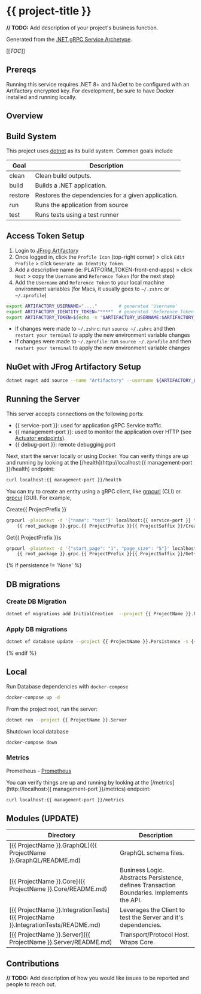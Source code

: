 # {{ project-title }}

**// TODO:** Add description of your project's business function.

Generated from the [.NET gRPC Service Archetype](https://github.com/p6m-dev/dotnet-grpc-service-archetype).

[[_TOC_]]

## Prereqs
Running this service requires .NET 8+ and NuGet to be configured with an Artifactory encrypted key. 
For development, be sure to have Docker installed and running locally.

## Overview


## Build System
This project uses [dotnet](https://learn.microsoft.com/en-us/dotnet/core/tools/dotnet#general) as its build system. Common goals include

| Goal    | Description                                        |
|---------|----------------------------------------------------|
| clean   | Clean build outputs.                               |
| build   | Builds a .NET application.                         |
| restore | Restores the dependencies for a given application. |
| run     | Runs the application from source                   |
| test    | Runs tests using a test runner                     |

## **Access Token Setup**
1. Login to [JFrog Artifactory](https://p6m.jfrog.io/)
2. Once logged in, click the `Profile Icon` (top-right corner) > click `Edit Profile` > click `Generate an Identity Token`
3. Add a descriptive name (ie: PLATFORM_TOKEN-front-end-apps) > click `Next` > copy the `Username` and `Reference Token` (for the next step)
4. Add the `Username` and `Reference Token` to your local machine environment variables (for Macs, it usually goes to `~/.zshrc` or `~/.zprofile`)
```bash
export ARTIFACTORY_USERNAME="...."        # generated 'Username'
export ARTIFACTORY_IDENTITY_TOKEN="****"  # generated 'Reference Token'
export ARTIFACTORY_TOKEN=$(echo -n "$ARTIFACTORY_USERNAME:$ARTIFACTORY_IDENTITY_TOKEN" | base64)
```
   - If changes were made to `~/.zshrc`: run `source ~/.zshrc` and then `restart your terminal` to apply the new environment variable changes
   - If changes were made to `~/.zprofile`: run `source ~/.zprofile` and then `restart your terminal` to apply the new environment variable changes


## NuGet with JFrog Artifactory Setup
```bash
dotnet nuget add source --name "Artifactory" --username ${ARTIFACTORY_USERNAME} --password ${ARTIFACTORY_IDENTITY_TOKEN} --store-password-in-clear-text "https://p6m.jfrog.io/artifactory/api/nuget/{{ org_name }}-{{ solution-name }}-nuget"
```

## Running the Server
This server accepts connections on the following ports:
- {{ service-port }}: used for application gRPC Service traffic.
- {{ management-port }}: used to monitor the application over HTTP (see [Actuator endpoints](https://docs.spring.io/spring-boot/docs/current/reference/html/actuator.html#actuator.endpoints)).
- {{ debug-port }}: remote debugging port


Next, start the server locally or using Docker. You can verify things are up and running by looking at the [/health](http://localhost:{{ management-port }}/health) endpoint:
```bash
curl localhost:{{ management-port }}/health
```

You can try to create an entity using a gRPC client, like [grpcurl](https://github.com/fullstorydev/grpcurl) (CLI) or [grpcui](https://github.com/fullstorydev/grpcui) (GUI).
For example,

Create{{ ProjectPrefix }}
```bash
grpcurl -plaintext -d '{"name": "test"}' localhost:{{ service-port }} \
    {{ root_package }}.grpc.{{ ProjectPrefix }}{{ ProjectSuffix }}/Create{{ ProjectPrefix }}
```
Get{{ ProjectPrefix }}s
```bash
grpcurl -plaintext -d '{"start_page": "1", "page_size": "5"}' localhost:{{ service-port }} \
    {{ root_package }}.grpc.{{ ProjectPrefix }}{{ ProjectSuffix }}/Get{{ ProjectPrefix }}s
```
{% if persistence != 'None' %}
## DB migrations
### Create DB Migration
```bash
dotnet ef migrations add InitialCreation  --project {{ ProjectName }}.Persistence -s {{ ProjectName }}.Server
```

### Apply DB migrations
```bash
dotnet ef database update --project {{ ProjectName }}.Persistence -s {{ ProjectName }}.Server
```
{% endif %}

## Local
Run Database dependencies with `docker-compose`
```bash 
docker-compose up -d
```

From the project root, run the server:
```bash
dotnet run --project {{ ProjectName }}.Server
```


Shutdown local database
```bash 
docker-compose down
```

### Metrics
Prometheus - [Prometheus](https://github.com/prometheus-net/prometheus-net)

You can verify things are up and running by looking at the [/metrics](http://localhost:{{ management-port }}/metrics) endpoint:
```bash
curl localhost:{{ management-port }}/metrics
```

## Modules (UPDATE)

| Directory                                                                 | Description                                                                                |
|---------------------------------------------------------------------------|--------------------------------------------------------------------------------------------|
| [{{ ProjectName }}.GraphQL]({{ ProjectName }}.GraphQL/README.md)                        | GraphQL schema files.                                                           |
| [{{ ProjectName }}.Core]({{ ProjectName }}.Core/README.md)                            | Business Logic. Abstracts Persistence, defines Transaction Boundaries. Implements the API. |
| [{{ ProjectName }}.IntegrationTests]({{ ProjectName }}.IntegrationTests/README.md)    | Leverages the Client to test the Server and it's dependencies.                             |
| [{{ ProjectName }}.Server]({{ ProjectName }}.Server/README.md)                        | Transport/Protocol Host.  Wraps Core.                                                      |

## Contributions
**// TODO:** Add description of how you would like issues to be reported and people to reach out.